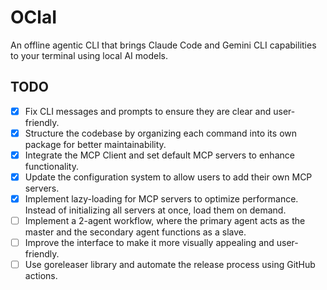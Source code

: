 # OClaI

An offline agentic CLI that brings Claude Code and Gemini CLI capabilities to your terminal using local AI models.

## TODO

- [x] Fix CLI messages and prompts to ensure they are clear and user-friendly.
- [x] Structure the codebase by organizing each command into its own package for better maintainability.
- [x] Integrate the MCP Client and set default MCP servers to enhance functionality.
- [x] Update the configuration system to allow users to add their own MCP servers.
- [x] Implement lazy-loading for MCP servers to optimize performance. Instead of initializing all servers at once, load them on demand.
- [ ] Implement a 2-agent workflow, where the primary agent acts as the master and the secondary agent functions as a slave.
- [ ] Improve the interface to make it more visually appealing and user-friendly.
- [ ] Use goreleaser library and automate the release process using GitHub actions.
